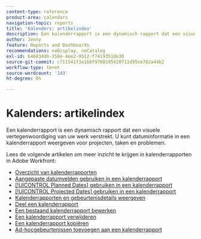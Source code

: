 ```yaml
---
content-type: reference
product-area: calendars
navigation-topic: reports
title: 'Kalenders: artikelindex'
description: Een kalenderrapport is een dynamisch rapport dat een visuele vertegenwoordiging van uw werk verstrekt. U kunt datuminformatie in een kalenderrapport weergeven voor projecten, taken en problemen. Bekijk deze artikelen om inzicht te krijgen in kalenderrapporten in Adobe Workfront.
author: Jenny
feature: Reports and Dashboards
recommendations: noDisplay, noCatalog
exl-id: b46834db-358e-4ee2-9512-f7419351de30
source-git-commit: c711541f3e166f9700195420711d95ce782a44b2
workflow-type: tm+mt
source-wordcount: '143'
ht-degree: 0%

---
```


# Kalenders: artikelindex

<!--Audited: 01/2024-->

Een kalenderrapport is een dynamisch rapport dat een visuele vertegenwoordiging van uw werk verstrekt. U kunt datuminformatie in een kalenderrapport weergeven voor projecten, taken en problemen.

Lees de volgende artikelen om meer inzicht te krijgen in kalenderrapporten in Adobe Workfront:

* [Overzicht van kalenderrapporten](../../../reports-and-dashboards/reports/calendars/calendar-reports-overview.md)
* [Aangepaste datumvelden gebruiken in een kalenderrapport](../../../reports-and-dashboards/reports/calendars/use-custom-dates.md)
* [[!UICONTROL Planned Dates] gebruiken in een kalenderrapport](../../../reports-and-dashboards/reports/calendars/use-planned-dates.md)
* [[!UICONTROL Projected Dates] gebruiken in een kalenderrapport](../../../reports-and-dashboards/reports/calendars/use-projected-dates.md)
* [Kalenderrapporten en gebeurtenisdetails weergeven](../../../reports-and-dashboards/reports/calendars/view-calendar-reports-and-event-details.md)
* [ Deel een kalenderrapport ](../../../reports-and-dashboards/reports/calendars/share-a-calendar-report.md)
* [Een bestaand kalenderrapport bewerken](../../../reports-and-dashboards/reports/calendars/edit-an-existing-calendar-report.md)
* [Een kalenderrapport verwijderen](../../../reports-and-dashboards/reports/calendars/delete-a-calendar-report.md)
* [Een kalenderrapport kopiëren](../../../reports-and-dashboards/reports/calendars/copy-a-calendar-report.md)
* [Ad-hocgebeurtenissen toevoegen aan een kalenderrapport](../../../reports-and-dashboards/reports/calendars/add-ad-hoc-events.md)

